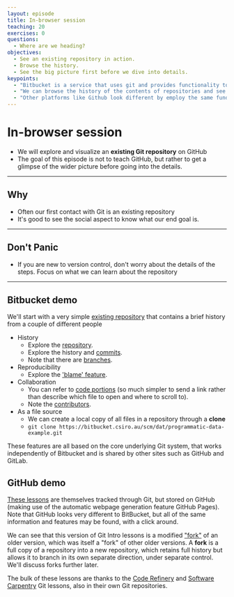 ```yaml
---
layout: episode
title: In-browser session
teaching: 20
exercises: 0
questions:
  - Where are we heading?
objectives:
  - See an existing repository in action.
  - Browse the history.
  - See the big picture first before we dive into details.
keypoints:
  - "Bitbucket is a service that uses git and provides functionality to collaborate with other people"
  - "We can browse the history of the contents of repositories and see who made which changes"
  - "Other platforms like Github look different by employ the same fundamentals"
---
```


# In-browser session

- We will explore and visualize an **existing Git repository** on GitHub
- The goal of this episode is not to teach GitHub, but rather to get a glimpse of the 
wider picture before going into the details.

---

## Why

- Often our first contact with Git is an existing repository
- It's good to see the social aspect to know what our end goal is.

---

## Don't Panic 

- If you are new to version control, don't worry about the details of the steps. 
Focus on what we can learn about the repository

---

## Bitbucket demo

We'll start with a very simple 
[existing repository](https://bitbucket.csiro.au/projects/DAT/repos/programmatic-data-example/)
that contains a brief history from a couple of different people

- History
  - Explore the [repository](https://bitbucket.csiro.au/projects/DAT/repos/programmatic-data-example/).
  - Explore the history and [commits](https://bitbucket.csiro.au/projects/DAT/repos/programmatic-data-example/commits).
  - Note that there are [branches](https://bitbucket.csiro.au/plugins/servlet/network/DAT/programmatic-data-example).
- Reproducibility
  - Explore the ['blame' feature](https://bitbucket.csiro.au/projects/DAT/repos/programmatic-data-example/browse/scripts/visualise-data.R).
- Collaboration
  - You can refer to [code portions](https://bitbucket.csiro.au/projects/DAT/repos/programmatic-data-example/browse/scripts/visualise-data.R#5-7)
    (so much simpler to send a link rather than describe which file to open and where to scroll to).
  - Note the [contributors](https://bitbucket.csiro.au/projects/DAT/repos/programmatic-data-example/commits).
- As a file source
  - We can create a local copy of all files in a repository through a **clone**
  - `git clone https://bitbucket.csiro.au/scm/dat/programmatic-data-example.git`


These features are all based on the core underlying Git system, that works independently of Bitbucket and is shared
by other sites such as GitHub and GitLab.

## GitHub demo

[These lessons](https://github.com/csiro-data-school/git-intro-23) are themselves tracked through Git, but stored on 
GitHub (making use of the automatic webpage generation feature GitHub Pages).  
Note that GitHub looks very different to BitBucket, but all of the same information and features may be found, with 
a click around. 
  
We can see that this version of Git Intro lessons is a modified 
["fork"](https://github.com/csiro-data-school/git-intro-23/network/members) of an older version, which was itself a "fork"
of other older versions. 
A **fork** is a full copy of a repository into a new repository, which retains full history but allows it to branch 
in its own separate direction, under separate control. We'll discuss forks further later.  

The bulk of these lessons are thanks to the [Code Refinery](https://github.com/coderefinery/git-intro) and 
[Software Carpentry](https://github.com/swcarpentry/git-novice) Git lessons, also in their own Git repositories.  
  
  